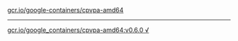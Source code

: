 [gcr.io/google-containers/cpvpa-amd64](https://hub.docker.com/r/abcz/cpvpa-amd64/tags/) 

----
[gcr.io/google_containers/cpvpa-amd64:v0.6.0 √](https://hub.docker.com/r/abcz/cpvpa-amd64/tags/)

